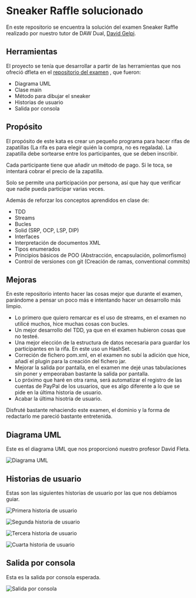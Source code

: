 # Sneaker Raffle solucionado

En este repositorio se encuentra la solución del examen Sneaker Raffle realizado por nuestro tutor de DAW Dual, [David Gelpi](https://github.com/dfleta).

## Herramientas

El proyecto se tenía que desarrollar a partir de las herramientas que nos ofreció dfleta en el [repositorio del examen](https://github.com/dfleta/sneaker-raffle) , que fueron:

- Diagrama UML
- Clase main
- Método para dibujar el sneaker
- Historias de usuario
- Salida por consola


## Propósito

El propósito de este kata es crear un pequeño programa para hacer rifas de zapatillas (La rifa es para elegir quién la compra, no es regalada). La zapatilla debe sortearse entre los participantes, que se deben inscribir.

Cada participante tiene que añadir un método de pago. Si le toca, se intentará cobrar el precio de la zapatilla.

Solo se permite una participación por persona, así que hay que verificar que nadie pueda participar varias veces.

Además de reforzar los conceptos aprendidos en clase de:

- TDD
- Streams
- Bucles
- Solid (SRP, OCP, LSP, DIP)
- Interfaces
- Interpretación de documentos XML
- Tipos enumerados
- Principios básicos de POO (Abstracción, encapsulación,  polimorfismo)
- Control de versiones con git (Creación de ramas, conventional commits)

## Mejoras

En este repositorio intento hacer las cosas mejor que durante el examen, parándome a pensar un poco más e intentando hacer un desarrollo más limpio.

- Lo primero que quiero remarcar es el uso de streams, en el examen no utilicé muchos, hice muchas cosas con bucles. 
- Un mejor desarrollo del TDD, ya que en el examen hubieron cosas que no testeé. 
- Una mejor elección de la estructura de datos necesaria para guardar los participantes en la rifa. En este uso un HashSet.
- Correción de fichero pom.xml, en el examen no subí la adición que hice, añadí el plugin para la creación del fichero jar.
- Mejorar la salida por pantalla, en el examen me dejé unas tabulaciones sin poner y empeoraban bastante la salida por pantalla.
- Lo próximo que haré en otra rama, será automatizar el registro de las cuentas de PayPal de los usuarios, que es algo diferente a lo que se pide en la última historia de usuario.
- Acabar la última hisotria de usuario.

Disfruté bastante rehaciendo este examen, el dominio y la forma de redactarlo me pareció bastante entretenida. 


## Diagrama UML

Este es el diagrama UML que nos proporcionó nuestro profesor David Fleta.

![Diagrama UML](docs/diagrama_de_clases_UML.png)

## Historias de usuario

Estas son las siguientes historias de usuario por las que nos debíamos guiar.

![Primera historia de usuario](docs/US_01.jpg)

![Segunda historia de usuario](docs/US_02.jpg)

![Tercera historia de usuario](docs/US_03.jpg)

![Cuarta historia de usuario](docs/US_04.jpg)

## Salida por consola

Esta es la salida por consola esperada.

![Salida por consola](docs/UI_01.png)

